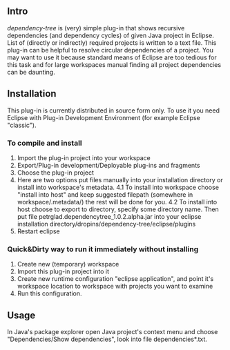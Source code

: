 Intro
-----

_dependency-tree_ is (very) simple plug-in that shows recursive dependencies (and dependency cycles) of given Java project in Eclipse. List of (directly or indirectly) required projects is written to a text file.
This plug-in can be helpful to resolve circular dependencies of a project. You may want to use it because standard means of Eclipse are too tedious for this task and for large workspaces manual finding all project dependencies can be daunting.


Installation
------------

This plug-in is currently distributed in source form only. To use it you need Eclipse with Plug-in Development Environment
(for example Eclipse "classic"). 

### To compile and install
1. Import the plug-in project into your workspace
2. Export/Plug-in development/Deployable plug-ins and fragments
3. Choose the plug-in project
4. Here are two options put files manually into your installation directory or install into workspace's metadata.
4.1 To install into workspace choose "install into host" and keep suggested filepath (somewhere in workspace/.metadata/) the rest will be done for you.
4.2 To install into host choose to export to directory, specify some directory name. Then put file petrglad.dependencytree_1.0.2.alpha.jar into your eclipse installation directory/dropins/dependency-tree/eclipse/plugins
5. Restart eclipse

### Quick&Dirty way to run it immediately without installing
1. Create new (temporary) workspace
2. Import this plug-in project into it
3. Create new runtime configuration "eclipse application", and point it's workspace location to workspace 
with projects you want to examine
4. Run this configuration.

Usage
-----

In Java's package explorer open Java project's context menu and choose "Dependencies/Show dependencies", 
look into file dependencies*.txt.

